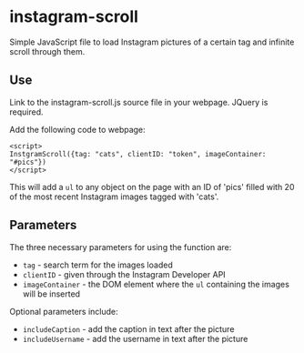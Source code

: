 instagram-scroll
================

Simple JavaScript file to load Instagram pictures of a certain tag and infinite scroll through them.

<h2><b>Use</b></h2>

Link to the instagram-scroll.js source file in your webpage.
JQuery is required.

Add the following code to webpage:
```
<script>
InstgramScroll({tag: "cats", clientID: "token", imageContainer: "#pics"})
</script>
```

This will add a `ul` to any object on the page with an ID of 'pics' filled with 20 of the most recent Instagram images tagged with 'cats'.

<h2><b>Parameters</b></h2>

The three necessary parameters for using the function are:
* `tag` - search term for the images loaded
* `clientID` - given through the Instagram Developer API
* `imageContainer` - the DOM element where the `ul` containing the images will be inserted

Optional parameters include:
* `includeCaption` - add the caption in text after the picture
* `includeUsername` - add the username in text after the picture
